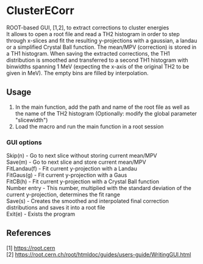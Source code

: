 # ClusterECorr
ROOT-based GUI, [1,2], to extract corrections to cluster energies  
It allows to open a root file and read a TH2 histogram in order to step through x-slices and fit the resulting y-projections
with a gaussian, a landau or a simplified Crystal Ball function. The mean/MPV (correction) is stored in a TH1 histogram.
When saving the extracted corrections, the TH1 distribution is smoothed and transferred to a second TH1 histogram with
binwidths spanning 1 MeV (expecting the x-axis of the original TH2 to be given in MeV). The empty bins are filled by 
interpolation.  

## Usage
1. In the main function, add the path and name of the root file as well as the name of the TH2 histogram
   (Optionally: modify the global parameter "slicewidth")
2. Load the macro and run the main function in a root session   

### GUI options
Skip(n) - Go to next slice without storing current mean/MPV  
Save(m) - Go to next slice and store current mean/MPV  
FitLandau(f) - Fit current y-projection with a Landau  
FitGaus(g) - Fit current y-projection with a Gaus  
FitCB(h) - Fit current y-projection with a Crystal Ball function  
Number entry - This number, multiplied with the standard deviation of the current y-projection, determines the fit range  
Save(s) - Creates the smoothed and interpolated final correction distributions and saves it into a root file  
Exit(e) - Exists the program  

## References
[1] https://root.cern  
[2] https://root.cern.ch/root/htmldoc/guides/users-guide/WritingGUI.html
